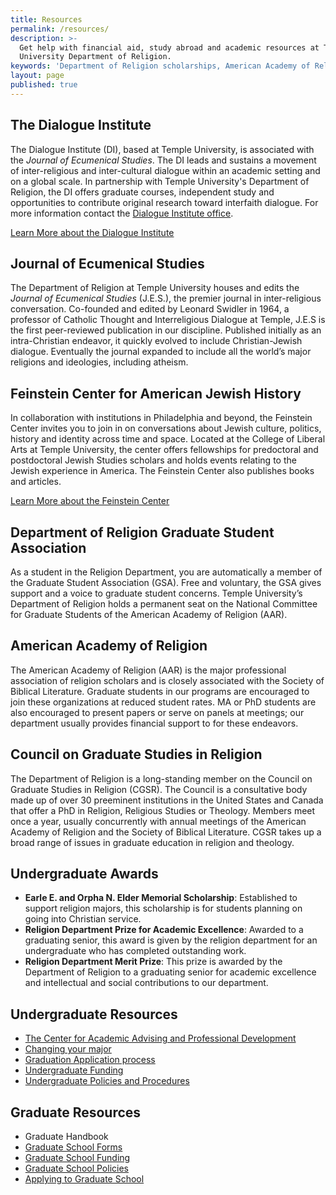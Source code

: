 ```yaml
---
title: Resources
permalink: /resources/
description: >-
  Get help with financial aid, study abroad and academic resources at Temple
  University Department of Religion.
keywords: 'Department of Religion scholarships, American Academy of Religion'
layout: page
published: true
---
```

## The Dialogue Institute
The Dialogue Institute (DI), based at Temple University, is associated with the _Journal of Ecumenical Studies_. The DI leads and sustains a movement of inter-religious and inter-cultural dialogue within an academic setting and on a global scale. In partnership with Temple University's Department of Religion, the DI offers graduate courses, independent study and opportunities to contribute original research toward interfaith dialogue. For more information contact the [Dialogue Institute office](mailto:info@dialogueinstitute.org). 

[Learn More about the Dialogue Institute](http://dialogueinstitute.org/)

## Journal of Ecumenical Studies 
The Department of Religion at Temple University houses and edits the _Journal of Ecumenical Studies_ (J.E.S.), the premier journal in inter-religious conversation. Co-founded and edited by Leonard Swidler in 1964, a professor of Catholic Thought and Interreligious Dialogue at Temple, J.E.S is the first peer-reviewed publication in our discipline. Published initially as an intra-Christian endeavor, it quickly evolved to include Christian-Jewish dialogue. Eventually the journal expanded to include all the world’s major religions and ideologies, including atheism.

## Feinstein Center for American Jewish History
In collaboration with institutions in Philadelphia and beyond, the Feinstein Center invites you to join in on conversations about Jewish culture, politics, history and identity across time and space. Located at the College of Liberal Arts at Temple University, the center offers fellowships for predoctoral and postdoctoral Jewish Studies scholars and holds events relating to the Jewish experience in America. The Feinstein Center also publishes books and articles. 

[Learn More about the Feinstein Center](http://www.cla.temple.edu/feinsteincenter/)

## Department of Religion Graduate Student Association
As a student in the Religion Department, you are automatically a member of the Graduate Student Association (GSA). Free and voluntary, the GSA gives support and a voice to graduate student concerns. Temple University’s Department of Religion holds a permanent seat on the National Committee for Graduate Students of the American Academy of Religion (AAR).

## American Academy of Religion
The American Academy of Religion (AAR) is the major professional association of religion scholars and is closely associated with the Society of Biblical Literature. Graduate students in our programs are encouraged to join these organizations at reduced student rates. MA or PhD students are also encouraged to present papers or serve on panels at meetings; our department usually provides financial support to for these endeavors. 

## Council on Graduate Studies in Religion
The Department of Religion is a long-standing member on the Council on Graduate Studies in Religion (CGSR). The Council is a consultative body made up of over 30 preeminent institutions in the United States and Canada that offer a PhD in Religion, Religious Studies or Theology. Members meet once a year, usually concurrently with annual meetings of the American Academy of Religion and the Society of Biblical Literature. CGSR takes up a broad range of issues in graduate education in religion and theology. 

## Undergraduate Awards
- **Earle E. and Orpha N. Elder Memorial Scholarship**: Established to support religion majors, this scholarship is for students planning on going into Christian service.
- **Religion Department Prize for Academic Excellence**: Awarded to a graduating senior, this award is given by the religion department for an undergraduate who has completed outstanding work.
- **Religion Department Merit Prize**: This prize is awarded by the Department of Religion to a graduating senior for academic excellence and intellectual and social contributions to our department.

## Undergraduate Resources
- [The Center for Academic Advising and Professional Development](https://liberalarts.temple.edu/advising)
- [Changing your major](http://www.temple.edu/studentaffairs/orientation/freshman-orientation/changing-your-major.asp)
- [Graduation Application process](http://www.temple.edu/registrar/students/graduation)
- [Undergraduate Funding](http://sfs.temple.edu/)
- [Undergraduate Policies and Procedures](http://bulletin.temple.edu/undergraduate/academic-policies/)

## Graduate Resources
- Graduate Handbook
- [Graduate School Forms](http://www.temple.edu/grad/forms/index.htm)
- [Graduate School Funding](http://www.temple.edu/grad/finances/index.htm)
- [Graduate School Policies](http://www.temple.edu/grad/policies/index.htm)
- [Applying to Graduate School](http://www.temple.edu/grad/admissions/howtoapply.htm)
